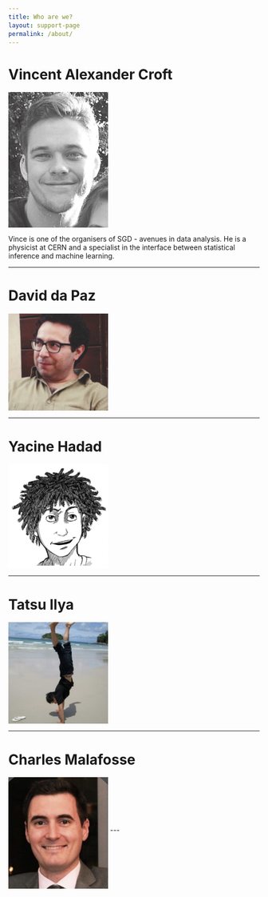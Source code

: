 ```yaml
---
title: Who are we?
layout: support-page
permalink: /about/
---
```


Vincent Alexander Croft
=======================
<img src="/assets/vince.png" alt="vince" width="200" align="middle"/>

Vince is one of the organisers of SGD - avenues in data analysis. He is a physicist at CERN and a specialist in the interface between statistical inference and machine learning.

---

David da Paz
============
<img src="/assets/david.png" alt="david" width="200" align="middle"/>

---

Yacine Hadad
============
<img src="/assets/yacine.png" alt="yacine" width="200" align="middle"/>

---

Tatsu Ilya
==========
<img src="/assets/tatsu.png" alt="tatsu" width="200" align="middle"/>

---

Charles Malafosse
=================
<img src="/assets/charles.png" alt="charles" width="200" align="middle"/>
---

